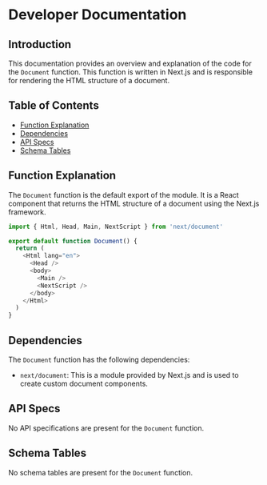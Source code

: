 # Developer Documentation

## Introduction
This documentation provides an overview and explanation of the code for the `Document` function. This function is written in Next.js and is responsible for rendering the HTML structure of a document.

## Table of Contents
- [Function Explanation](#function-explanation)
- [Dependencies](#dependencies)
- [API Specs](#api-specs)
- [Schema Tables](#schema-tables)

## Function Explanation
The `Document` function is the default export of the module. It is a React component that returns the HTML structure of a document using the Next.js framework.

```javascript
import { Html, Head, Main, NextScript } from 'next/document'

export default function Document() {
  return (
    <Html lang="en">
      <Head />
      <body>
        <Main />
        <NextScript />
      </body>
    </Html>
  )
}
```

## Dependencies
The `Document` function has the following dependencies:
- `next/document`: This is a module provided by Next.js and is used to create custom document components.

## API Specs
No API specifications are present for the `Document` function.

## Schema Tables
No schema tables are present for the `Document` function.
